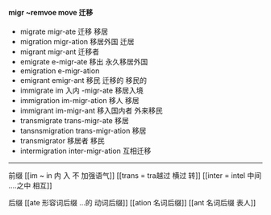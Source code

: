 #### migr ~remvoe move 迁移
- migrate migr-ate 迁移 移居
- migration migr-ation 移居外国  迁居
- migrant migr-ant 迁移者
- emigrate e-migr-ate 移出 永久移居外国
- emigration e-migr-ation
- emigrant emigr-ant 移民 迁移的 移民的
- immigrate im 入内 -migr-ate 移居入境 
- immigration im-migr-ation 移人 移居
- immigrant im-migr-ant 移入国内者 外来移民
- transmigrate trans-migr-ate 移居
- tansnsmigration trans-migr-ation 移居
- transmigrator 移居者 移民 
- intermigration inter-migr-ation 互相迁移

----
前缀
[[im  ~ in 内 入  不 加强语气]]
[[trans  = tra越过 横过 转]]
[[inter = intel 中间 ....之中 相互]]

后缀
[[ate 形容词后缀  ...的 动词后缀]]
[[ation 名词后缀]]
[[ant 名词后缀 表人]]
